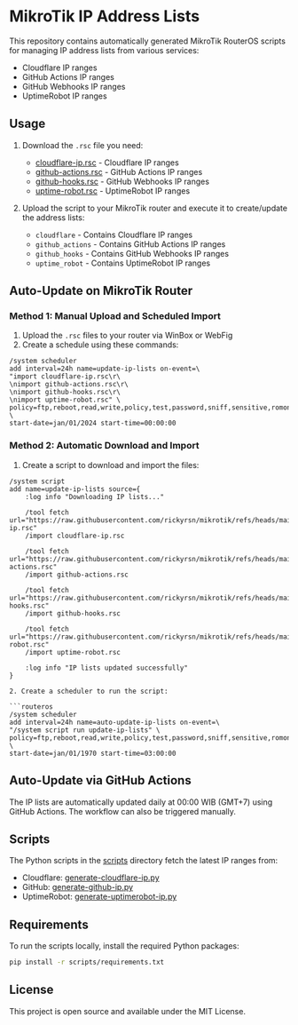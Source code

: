 # MikroTik IP Address Lists

This repository contains automatically generated MikroTik RouterOS scripts for managing IP address lists from various services:

- Cloudflare IP ranges
- GitHub Actions IP ranges
- GitHub Webhooks IP ranges
- UptimeRobot IP ranges

## Usage

1. Download the `.rsc` file you need:
   - [cloudflare-ip.rsc](cloudflare-ip.rsc) - Cloudflare IP ranges
   - [github-actions.rsc](github-actions.rsc) - GitHub Actions IP ranges
   - [github-hooks.rsc](github-hooks.rsc) - GitHub Webhooks IP ranges
   - [uptime-robot.rsc](uptime-robot.rsc) - UptimeRobot IP ranges

2. Upload the script to your MikroTik router and execute it to create/update the address lists:
   - `cloudflare` - Contains Cloudflare IP ranges
   - `github_actions` - Contains GitHub Actions IP ranges
   - `github_hooks` - Contains GitHub Webhooks IP ranges
   - `uptime_robot` - Contains UptimeRobot IP ranges

## Auto-Update on MikroTik Router

### Method 1: Manual Upload and Scheduled Import

1. Upload the `.rsc` files to your router via WinBox or WebFig
2. Create a schedule using these commands:

```routeros
/system scheduler
add interval=24h name=update-ip-lists on-event=\
"import cloudflare-ip.rsc\r\
\nimport github-actions.rsc\r\
\nimport github-hooks.rsc\r\
\nimport uptime-robot.rsc" \
policy=ftp,reboot,read,write,policy,test,password,sniff,sensitive,romon \
start-date=jan/01/2024 start-time=00:00:00
```

### Method 2: Automatic Download and Import

1. Create a script to download and import the files:

```routeros
/system script
add name=update-ip-lists source={
    :log info "Downloading IP lists..."
    
    /tool fetch url="https://raw.githubusercontent.com/rickyrsn/mikrotik/refs/heads/main/cloudflare-ip.rsc"
    /import cloudflare-ip.rsc
    
    /tool fetch url="https://raw.githubusercontent.com/rickyrsn/mikrotik/refs/heads/main/github-actions.rsc"
    /import github-actions.rsc
    
    /tool fetch url="https://raw.githubusercontent.com/rickyrsn/mikrotik/refs/heads/main/github-hooks.rsc"
    /import github-hooks.rsc
    
    /tool fetch url="https://raw.githubusercontent.com/rickyrsn/mikrotik/refs/heads/main/uptime-robot.rsc"
    /import uptime-robot.rsc
    
    :log info "IP lists updated successfully"
}

2. Create a scheduler to run the script:

```routeros
/system scheduler
add interval=24h name=auto-update-ip-lists on-event=\
"/system script run update-ip-lists" \
policy=ftp,reboot,read,write,policy,test,password,sniff,sensitive,romon \
start-date=jan/01/1970 start-time=03:00:00
```

## Auto-Update via GitHub Actions

The IP lists are automatically updated daily at 00:00 WIB (GMT+7) using GitHub Actions. The workflow can also be triggered manually.

## Scripts

The Python scripts in the [scripts](scripts/) directory fetch the latest IP ranges from:
- Cloudflare: [generate-cloudflare-ip.py](scripts/generate-cloudflare-ip.py)
- GitHub: [generate-github-ip.py](scripts/generate-github-ip.py)
- UptimeRobot: [generate-uptimerobot-ip.py](scripts/generate-uptimerobot-ip.py)

## Requirements

To run the scripts locally, install the required Python packages:

```bash
pip install -r scripts/requirements.txt
```

## License

This project is open source and available under the MIT License.